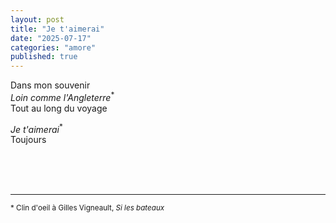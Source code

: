 ```yaml
---
layout: post
title: "Je t'aimerai"
date: "2025-07-17"
categories: "amore"
published: true
---
```


Dans mon souvenir  
*Loin comme l'Angleterre*<sup>*</sup>  
Tout au long du voyage  

*Je t'aimerai*<sup>*</sup>  
Toujours  


<br/>
<br/>
<br/>

___

<sup>* Clin d'oeil à Gilles Vigneault, *Si les bateaux*</sup>
